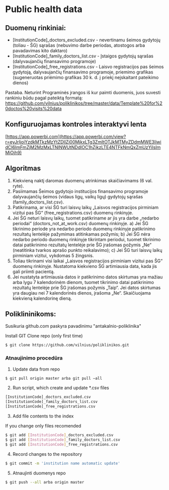 # Public health data

## Duomenų rinkiniai:
* [InstitutionCode]_doctors_excluded.csv - nevertinamu šeimos gydytojų (toliau - ŠG) sąrašas (nebuvimo darbe periodas, atostogos arba pavadavimas kito daktaro)
* [InstitutionCode]_family_doctors_list.csv - Įstaigos gydytojų sąrašas  (dalyvaujančių finansavimo programoje)
* [InstitutionCode]_free_registrations.csv - Laisvo registracijos pas šeimos gydytoją, dalyvaujančių finansavimo programoje, priemimo grafikas (sugeneruotas priėmimo grafikas 30 k. d. į priekį neįskaitant pateikimo dienos)

Pastaba. Neturint Programinės įrangos iš kur paimti duomenis, juos suvesti rankiniu būdu pagal pateiktą formatą: https://github.com/vilnius/poliklinikos/tree/master/data/Template%20for%20doctos%20visits%20data

## Konfiguruojamas kontroles interaktyvi lenta
[https://app.powerbi.com](https://app.powerbi.com/view?r=eyJrIjoiYzdkMTkzMzYtZDllZi00MjkxLTg3ZmItOTJkMTMyZDdmMWE3IiwidCI6ImFmZjM2MzMxLTNlNWUtNDdlOC1hZjkzLTE4NTFkNmQxZmUzYiIsImMiOjh9)

## Algoritmas
1) Kiekvieną naktį daromas duomenų atrinkimas skaičiavimams (6 val. ryte). 
2) Pasiimamas Šeimos gydytojo institucijos finansavimo programoje dalyvaujančių šeimos (vidaus ligų, vaikų ligų) gydytojų sąrašas (family_doctors_list.csv).
3) Patikrinama, ar visi ŠG turi laisvų laikų „Laisvos registracijos pirminiam vizitui pas ŠG“ (free_registrations.csv) duomenų rinkinyje.
4) Jei ŠG neturi laisvų laikų, tuomet patikriname ar jis yra darbe „nedarbo periodai“ (doctors_not_at_work.csv) duomenų rinkinyje.
a) Jei ŠG tikrinimo periode yra nedarbo periodo duomenų rinkinyje patikrinimo rezultatų lentelėje pažymimas atitinkamas požymis;
b) Jei ŠG nėra nedarbo periodo duomenų rinkinyje tikrintam periodui, tuomet tikrinimo datai patikrinimo rezultatų lentelėje prie ŠG įrašomas požymis „Ne“ (neatitinka tvarkos aprašo punkto reikalavimo);
c) Jei ŠG turi laisvų laikų pirminiam vizitui, vykdomas 5 žingsnis. 
5) Toliau tikrinami visi laikai „Laisvos registracijos pirminiam vizitui pas ŠG“ duomenų rinkinyje. Nustatoma kiekvieno ŠG artimiausia data, kada jis gali priimti pacientą.
6) Jei nustatyta artimiausia datos ir patikrinimo datos skirtumas yra mažiau arba lygu 7 kalendorinėm dienom, tuomet tikrinimo datai patikrinimo rezultatų lentelėje prie ŠG įrašomas požymis „Taip“. Jei datos skirtumas yra daugiau nei 7 kalendorinės dienos, įrašoma „Ne“. 
Skaičiuojama kiekvieną kalendorinę dieną.

## Poliklininikoms:
Susikuria github.com paskyra pavadinimu "antakalnio-poliklinika" 

Install GIT
Clone repo (only first time) 
```sh
$ git clone https://github.com/vilnius/poliklinikos.git
```

### Atnaujinimo procedūra
1.	Update data from repo 
```sh
$ git pull origin master arba git pull –all
```
2.	Run script, which create and update *.csv files
```sh
[InstitutionCode]_doctors_excluded.csv
[InstitutionCode]_family_doctors_list.csv 
[InstitutionCode]_free_registrations.csv
```
3. Add file contents to the index

If you change only files recomended
```sh
$ git add [InstitutionCode]_doctors_excluded.csv
$ git add [InstitutionCode]_family_doctors_list.csv 
$ git add [InstitutionCode]_free_registrations.csv
```
4.	Record changes to the repository
```sh
$ git commit -m 'institution name automatic update' 
```

5.	Atnaujinti duomenys repo
```sh
$ git push --all arba origin master
```

